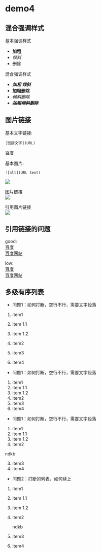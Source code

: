 # demo4

## 混合强调样式

基本强调样式

- **加粗**
- *倾斜*
- ~~删除~~

混合强调样式

- ***加粗 倾斜***
- **~~加粗删除~~**
- *~~倾斜删除~~*
- ***~~加粗倾斜删除~~***

## 图片链接

基本文字链接:  

    [链接文字](URL)
[百度](http://www.baidu.com)

基本图片:

    ![alt](URL text)
![](https://ss2.bdstatic.com/70cFvnSh_Q1YnxGkpoWK1HF6hhy/it/u=862591842,2864954084&fm=27&gp=0)

图片链接  
[![](https://ss2.bdstatic.com/70cFvnSh_Q1YnxGkpoWK1HF6hhy/it/u=862591842,2864954084&fm=27&gp=0)](http://www.baidu.com)  

引用图片链接  
[![][baidu_logo]][baidu]

## 引用链接的问题

good:  
[百度][baidu]  
[百度网站][baidu]

low:  
[百度]  
[百度网站]


<!-- 本文中的链接 -->
[baidu]: http://www.baidu.com
[baidu_logo]: 	https://ss2.bdstatic.com/70cFvnSh_Q1YnxGkpoWK1HF6hhy/it/u=862591842,2864954084&fm=27&gp=0
[百度]: http://www.baidu.com
[百度网站]: http://www.baidu.com


## 多级有序列表

- 问题1：如何打断，空行不行，需要文字段落

1. item1
  1. item 1.1
  2. item 1.2
2. item2

3. item3
4. item4

- 问题1：如何打断，空行不行，需要文字段落

1. item1
  1. item 1.1
  2. item 1.2
2. item2
3. item3
4. item4

- 问题1：如何打断，空行不行，需要文字段落

1. item1
  1. item 1.1
  2. item 1.2
2. item2

ndkb

3. item3
4. item4


- 问题2：打断的列表，如何续上

1. item1
  1. item 1.1
  2. item 1.2
2. item2

    ndkb

3. item3
4. item4


























